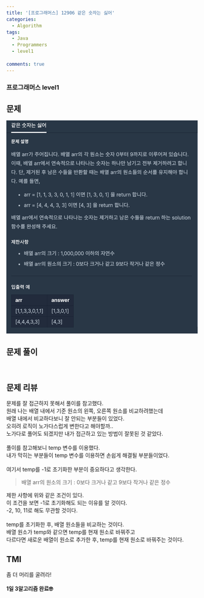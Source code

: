```yaml
---
title: '[프로그래머스] 12906 같은 숫자는 싫어'
categories:
  - Algorithm
tags:
  - Java
  - Programmers
  - level1

comments: true 
---
```

### 프로그래머스 level1

## 문제
 <a href="/assets/images/P12906.png"><img src="/assets/images/P12906.png"></a>
 <br/>

## 문제 풀이

<script src="https://gist.github.com/kyeahen/c8cd8429a78c2f7c286a410ac7cf6ece.js"></script>
<br/>

## 문제 리뷰

문제를 잘 접근하지 못해서 풀이를 참고했다. <br>
원래 나는 배열 내에서 기준 원소의 왼쪽, 오른쪽 원소를 비교하려했는데 <br>
배열 내에서 비교하다보니 잘 안되는 부분들이 있었다. <br> 
오히려 로직이 노가다스럽게 변한다고 해야할까.. <br>
노가다로 풀어도 되겠지만 내가 접근하고 있는 방법이 잘못된 것 같았다. <br>
<br>
풀이를 참고해보니 temp 변수를 이용했다. <br>
내가 막히는 부분들이 temp 변수를 이용하면 손쉽게 해결될 부분들이었다. <br>
<br>
여기서 temp를 -1로 초기화한 부분이 중요하다고 생각한다. <br>
> 배열 arr의 원소의 크기 : 0보다 크거나 같고 9보다 작거나 같은 정수 <br>

제한 사항에 위와 같은 조건이 있다. <br>
이 조건을 보면 -1로 초기화해도 되는 이유를 알 것이다. <br>
-2, 10, 11로 해도 무관할 것이다.<br>
<br>
temp를 초기화한 후, 배열 원소들을 비교하는 것이다. <br>
배열 원소가 temp와 같으면 temp를 현재 원소로 바꿔주고 <br>
다르다면 새로운 배열이 원소로 추가한 후, temp를 현재 원소로 바꿔주는 것이다. <br>

## TMI

좀 더 머리를 굴려라! <br>
<br/>
**1일 3알고리즘 완료🤓**


